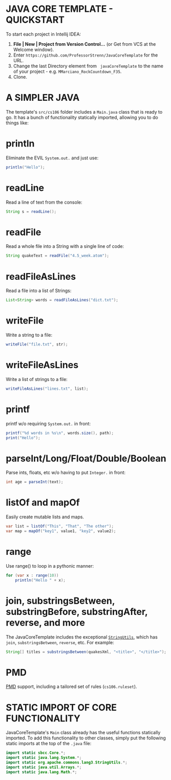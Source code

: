 # JAVA CORE TEMPLATE - QUICKSTART

To start each project in Intellij IDEA:
1. **File | New | Project from Version Control...** (or Get from VCS at the Welcome window).
2. Enter `https://github.com/ProfessorStrenn/JavaCoreTemplate` for the URL.
3. Change the last Directory element from ` javaCoreTemplate` to the name of your project - e.g. `MMarciano_RockCountdown_F35`.
4. Clone.

# A SIMPLER JAVA
The template's `src/cs106` folder includes a `Main.java` class that is ready to go.  It has a bunch of functionality statically imported, allowing you to do things like:

# println
Eliminate the EVIL `System.out.` and just use:
``` java
println("Hello");
```
# readLine
Read a line of text from the console:
``` java
String s = readLine();
```

# readFile
Read a whole file into a String with a single line of code:
``` java
String quakeText = readFile("4.5_week.atom");
```
# readFileAsLines
Read a file into a list of Strings:
``` java
List<String> words = readFileAsLines("dict.txt");
```
# writeFile
Write a string to a file:
``` java
writeFile("file.txt", str);
```
# writeFileAsLines
Write a list of strings to a file:
``` java
writeFileAsLines("lines.txt", list);
```
# printf
printf w/o requiring `System.out.` in front:
``` java
printf("%d words in %s\n", words.size(), path);
print("Hello");
```
# parseInt/Long/Float/Double/Boolean
Parse ints, floats, etc w/o having to put `Integer.` in front:
``` java
int age = parseInt(text);
```

# listOf and mapOf
Easily create mutable lists and maps.
``` java
var list = listOf("This", "That", "The other");
var map = mapOf("key1", value1, "key2", value2);
```

# range
Use range() to loop in a pythonic manner:
``` java
for (var x : range(10))
	println("Hello " + x);
```

# join, substringsBetween, substringBefore, substringAfter, reverse, and more
The JavaCoreTemplate includes the exceptional [`StringUtils`](https://commons.apache.org/proper/commons-lang/apidocs/org/apache/commons/lang3/StringUtils.html), which has `join`, `substringsBetween`, `reverse`, etc.  For example:
``` java
String[] titles = substringsBetween(quakesXml, "<title>", "</title>");
```

# PMD
[PMD](https://pmd.github.io/) support, including a tailored set of rules (`cs106.ruleset`).

# STATIC IMPORT OF CORE FUNCTIONALITY
JavaCoreTemplate's `Main` class already has the useful functions statically imported.  To add this functionality to other classes, simply put the following static imports at the top of the `.java` file:
``` java
import static sbcc.Core.*;
import static java.lang.System.*;
import static org.apache.commons.lang3.StringUtils.*;
import static java.util.Arrays.*;
import static java.lang.Math.*;
```
